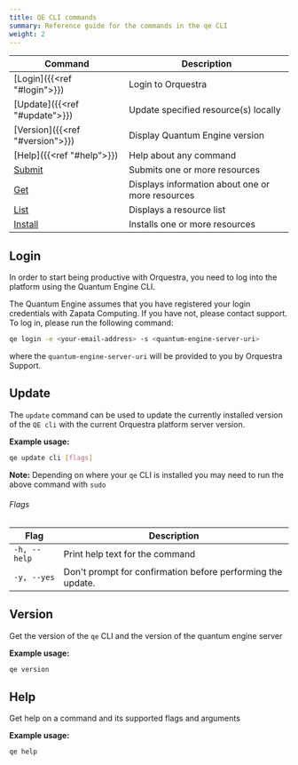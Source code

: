 ```yaml
---
title: QE CLI commands
summary: Reference guide for the commands in the qe CLI
weight: 2
---
```



|  Command | Description | 
|----------|-------------|
| [Login]({{<ref "#login">}}) | Login to Orquestra  |
| [Update]({{<ref "#update">}}) | Update specified resource(s) locally |
| [Version]({{<ref "#version">}}) |  Display Quantum Engine version |
| [Help]({{<ref "#help">}}) |  Help about any command  |
| [Submit](../submit/) | Submits one or more resources |
| [Get](../get/) | Displays information about one or more resources |
| [List](../list/) |  Displays a resource list  |
| [Install](../install/) | Installs one or more resources |

## Login

In order to start being productive with Orquestra, you need to log into the platform using the Quantum Engine CLI.

The Quantum Engine assumes that you have registered your login credentials with Zapata Computing. If you have not, please contact support. To log in, please run the following command:

```Bash
qe login -e <your-email-address> -s <quantum-engine-server-uri>
```

where the `quantum-engine-server-uri` will be provided to you by Orquestra Support.

## Update 

The `update` command can be used to update the currently installed version of the `QE cli` with the current Orquestra platform server version.

**Example usage:**
```Bash
qe update cli [flags]
```

**Note:** Depending on where your `qe` CLI is installed you may need to run the above command with `sudo`

###### Flags 

| Flag | Description |
| -----|-------------|
| `-h, --help`  |  Print help text for the command |
| `-y, --yes`   |  Don't prompt for confirmation before performing the update.|


## Version
Get the version of the `qe` CLI and the version of the quantum engine server

**Example usage:**
```Bash
qe version
```

## Help
Get help on a command and its supported flags and arguments

**Example usage:**
```Bash
qe help
```